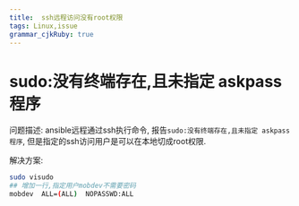 ```yaml
---
title:  ssh远程访问没有root权限
tags: Linux,issue
grammar_cjkRuby: true
---
```

# sudo:没有终端存在,且未指定 askpass 程序
问题描述: ansible远程通过ssh执行命令, 报告`sudo:没有终端存在,且未指定 askpass 程序`, 但是指定的ssh访问用户是可以在本地切成root权限.

解决方案:
```bash
sudo visudo
## 增加一行,指定用户mobdev不需要密码
mobdev  ALL=(ALL)  NOPASSWD:ALL

```


